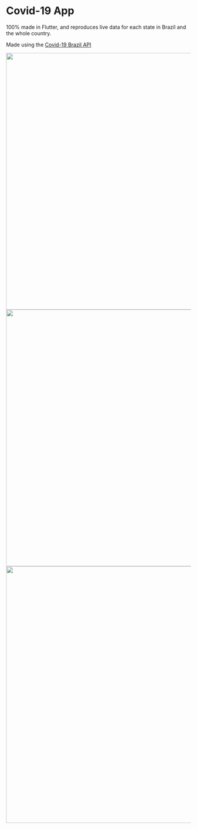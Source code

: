 # Covid-19 App

100% made in Flutter, and reproduces live data for each state in Brazil and the whole country.

Made using the [Covid-19 Brazil API](https://covid19-brazil-api.now.sh "Covid-19 API")

<img src="https://i.ibb.co/j4p9M7F/Screenshot-1594159843.png" height="700">

<img src="https://i.ibb.co/56G11t9/Screenshot-1594161052.png" height="700">

<img src="https://i.ibb.co/6sCF71X/Screenshot-1594160922.png" height="700">
